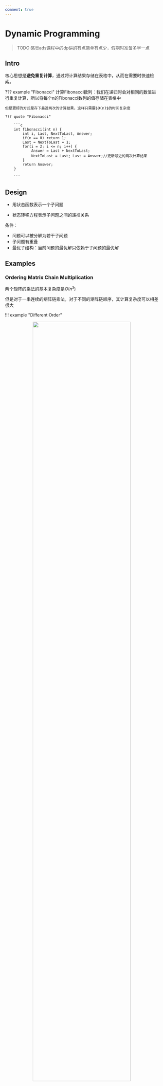 ```yaml
---
comment: true
---
```



# Dynamic Programming




> TODO:感觉ads课程中的dp讲的有点简单有点少，假期时准备多学一点

## Intro

核心思想是**避免重复计算**，通过将计算结果存储在表格中，从而在需要时快速检索。

??? example "Fibonacci"
	计算Fibonacci数列：我们在递归时会对相同的数值进行重复计算，所以将每个n的Fibonacci数列的值存储在表格中

	但是更好的方式是存下最近两次的计算结果，这样只需要$O(n)$的时间复杂度

	??? quote "Fibonacci"

		```c
		int fibonacci(int n) {
			int i, Last, NextToLast, Answer;
			if(n == 0) return 1;
			Last = NextToLast = 1;
			for(i = 2; i <= n; i++) {
				Answer = Last + NextToLast;
				NextToLast = Last; Last = Answer;//更新最近的两次计算结果
			}
			return Answer;
		}

	    ```


## Design 

- 用状态函数表示一个子问题

- 状态转移方程表示子问题之间的递推关系



条件：

- 问题可以被分解为若干子问题
- 子问题有重叠
- 最优子结构：当前问题的最优解只依赖于子问题的最优解


## Examples

### Ordering Matrix Chain Multiplication

两个矩阵的乘法的基本复杂度是$O(n^3)$

但是对于一串连续的矩阵链乘法，对于不同的矩阵链顺序，其计算复杂度可以相差很大

!!! example "Different Order"
	<div style="text-align: center;">
    <img src="/../../../../assets/pics/dp/dp-1.png" style="width: 80%;">
    </div>

	<div style="text-align: center;">
    <span style="font-size: 1.1em;">
        我们需要通过动态规划来找出最优的矩阵乘法顺序，使得总的计算量最小。
		
      策略是优先计算规模较小的矩阵乘法。
    </span>
</div>

!!! success "Solution"
	<span style="font-size: 1.1em;">
    用打括号的方式表示矩阵链的划分，如果括号是在第$i$个矩阵的右侧，我们就这样表示：
	</span>

	$$
	M_{1,N} = M_1 \text{...} M_N = M_{1,i} \times M_{i+1,N}
	$$

	<span style="font-size: 1.1em;">
  	这也是动态规划和分治法的一个小技巧，就是直接想一下**最后一步的计算**，这里由$M_{1,i}$和$M_{i+1,N}$的计算结果相乘得到$M_{1,N}$就是这个问题的最后一步，我们就是去找最好的$i$
	</span>

	<span style="font-size: 1.1em;">
	在这里我们规定状态方程为$F[k][i]$，表示由第$i$个矩阵到第$i+k$个矩阵相乘的计算时间开销，k表示的是矩阵链的长度，这样在代码中我们先对k进行遍历（如果先对i，j遍历，是错误的，因为我们在计算前半部分时，后半部分根本还没有计算）这个遍历是严格按照子问题规模从小到大的顺序进行的
	</span>

	!!! Tip "小技巧"

		<span style="font-size: 1.1em;">
		我们在设计状态函数时，可以按照ppt中的i到j的思路，但是这样对代码设计来说不是很友好，yy哥建议我们在状态转移函数中，第一个参数k表示问题的规模，这样在代码中最外层的遍历就是对问题的规模进行放大的过程了

	??? failure "Brute Force"

		我们可以直接利用暴力方法，枚举所有可能的矩阵链划分，然后计算每种划分方式的计算时间开销，然后找出最小值，但是这个方法最后得到的总的计算次数是：

		$$
		b_n = \sum_{k=1}^{n-1} b_k b_{n-k}
		$$

		这也是一个状态转移方程，他表示的是计算n个矩阵所需次数，这个计算复杂度是$O(\frac{4^n}{n^{3/2}})$(Catalan Number)，显然是不可接受的

	<span style="font-size: 1.1em;">
	我们在之前的思路中提到了，问题的最后一步就是合并两个矩阵链，在合并时，我们需要确定最后一个括号的位置，这需要我们进行遍历，因此我们可以得到状态方程：
	</span>

	<span style="font-size: 1.1em;">

	$$
	F[k][i] =\begin{cases}
	0 & \text{if } k = i\\
	\min_{i \leq k < j} \{ F[i][k] + F[k+1][j] + r_{i-1} r_k r_j \} & \text{if } i < j
	\end{cases}
	$$

	</span>



	<span style="font-size: 1.1em;">
	其中$r_i$表示的是第$i$个矩阵的行数或列数<br>
	这个方程的意思就是，我们遍历所有可能的括号位置，然后计算每种划分方式的计算时间开销：括号左边矩阵链开销 + 括号右边矩阵链开销 + 合并两个矩阵链的开销
	</span>

	??? quote "顺序实现code"

		```c
		int MatrixChainOrder(int p[], int n) {
        // p[]存储矩阵维度，p[i-1]和p[i]表示第i个矩阵的维度
        // n是矩阵的个数
        int F[n][n];  // F[k][i]表示从第i个矩阵开始，长度为k的子链的最小计算代价
        
        // 初始化：单个矩阵的计算代价为0
        for(int i = 0; i < n; i++) {
            F[0][i] = 0;
        }
        
        // 按照子问题规模k从小到大计算
        for(int k = 1; k < n; k++) {           // k表示子链长度
            for(int i = 0; i < n-k; i++) {     // i表示子链起始位置
                F[k][i] = INT_MAX;
                // 尝试在不同位置切分
                for(int j = i; j < i+k; j++) {
                    // 计算在位置j切分的代价
                    int cost = F[j-i][i] +              // 左半部分代价
                             F[k-(j-i+1)][j+1] +       // 右半部分代价
                             p[i]*p[j+1]*p[i+k+1];     // 合并两部分的代价
                    
                    if(cost < F[k][i]) {
                        F[k][i] = cost;
                    }
                }
            }
        }
        
        return F[n-1][0];  // 返回整个矩阵链的最小计算代价
		}

		```
	??? quote "记忆化搜索code"

		```c

		#define MAX_N 100
		#define INF 0x3f3f3f3f

		int memo[MAX_N][MAX_N];  // 记忆化数组
		int p[MAX_N];            // 存储矩阵维度

		// 计算从第i个矩阵开始，长度为k的子链的最小计算代价
		int dp(int k, int i) {
			// 基础情况：长度为0（单个矩阵）
			if(k == 0) return 0;
			
			// 如果已经计算过，直接返回记忆化的结果
			if(memo[k][i] != -1) return memo[k][i];
			
			// 初始化为最大值
			int min_cost = INF;
			
			// 尝试所有可能的切分点
			for(int j = i; j < i+k; j++) {
				int cost = dp(j-i, i) +                // 左半部分
						dp(k-(j-i+1), j+1) +         // 右半部分
						p[i] * p[j+1] * p[i+k+1];    // 合并代价
				
				if(cost < min_cost) {
					min_cost = cost;
				}
			}
			
			// 存储并返回结果
			return memo[k][i] = min_cost;
		}

		int MatrixChainOrder(int dimensions[], int n) {
			// 复制维度数组
			for(int i = 0; i < n; i++) {
				p[i] = dimensions[i];
			}
			
			// 初始化记忆化数组为-1
			for(int i = 0; i < n; i++) {
				for(int j = 0; j < n; j++) {
					memo[i][j] = -1;
				}
			}
			
			// 计算整个矩阵链的最小代价
			return dp(n-1, 0);
		}
		```

时间复杂度：$O(n^3)=状态数 O(n^2) \times 状态转移的时间开销 O(n)$

---

### Optimal Binary Search Tree

!!! question "最佳静态查找树"

	<span style="font-size: 1.1em;">
	给出N个关键字$w_1, w_2, ..., w_n$，以及每个关键字的查找概率$p_1, p_2, ..., p_n$，要求构造一棵二叉查找树，使得所有关键字的总查找次数最小
	</span>

	<span style="font-size: 1.1em;">
	查找次数公式：
	</span>

	$$
	T(N) = \sum_{i=1}^{N} (p_i \times (depth_i + 1))
	$$

!!! success "Solution"
	
	<span style="font-size: 1.1em;">
	还是按照之前的思路，在考虑最后一步时，我们考虑最后一步的根节点，然后计算左子树和右子树的查找次数，然后合并，并且由于合并时新增了一个根节点，整个树的深度都增加了1，因此要再加上$p_{\text{all in this step}}$，并且这一步也是需要进行遍历的，因此我们得到状态方程：
	</span>

	$$
	F[N][i] = \min_{i \leq k < j} \{ F[k-i][i] + F[N-k+i-1][k+1] + \sum_{j=i}^{k} p_j \}
	$$

	<div style="text-align: center;">
    <img src="/../../../../assets/pics/dp/dp-2.png" style="width: 80%;">
    </div>

---

### Floyd Algorithm

!!! question "Floyd"
    在一个有向图中，找到所有两点之间的最短路径

!!! success "Solution"

	<span style="font-size: 1.1em;">	
	这个问题本质上是在解决对于有向图上任意两点之间，经过怎样的路径（经过几个中转点），使得路径上的权重和最小
	</span>

	<span style="font-size: 1.1em;">
	我们从正常的思路先进行试探性的分析,先考虑构建一个普适性的状态方程：$F[N][i]$发现完全不适用，因为答案肯定是由i到j的，而与问题规模（图的大小）无关，因此我们考虑状态方程为$F[i][j]$，表示从i到j的最短路径，根据之前的经验，我们可能需要一个最后的中转点K，写成$F[i][j] = \min \{ F[i][k] + F[k][j] \}$这样的方程
	</span>

	!!! failure "但是错误"
	    因为在这个问题中，我们所求解的不再是像之前的矩阵链乘法那样的带有序列性质的问题，而是任意两点之间的最短路径，这个路径可以经过很多节点（问题规模未被定义），因此这个方程无法保证子问题按照从小到大的顺序进行求解

    
	<span style="font-size: 1.1em;">
	所以我们需要对函数进行限制，限制参数就是经过的中转点的个数，这样我们就可以按照中转点个数从小到大进行求解，得到状态方程：
	</span>

	$$
	F[k][i][j] = \min \{ F[k-1][i][j]，F[k-1][i][k] + F[k-1][k][j] \}
	$$

	<span style="font-size: 1.1em;">
	其中$F[k][i][j]$表示的是从i到j，经过k个中转点的最短路径，$F[k-1][i][j]$表示的是从i到j，不经过第k个中转点的最短路径，$F[k-1][i][k] + F[k-1][k][j]$表示的是从i到k，再从k到j，经过第k个中转点的最短路径
	</span>


